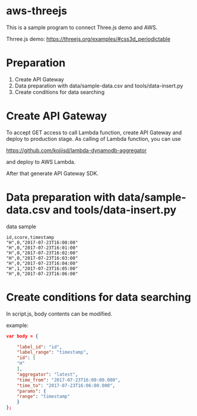 # aws-threejs
This is a sample program to connect Three.js demo and AWS.

Thrree.js demo:
https://threejs.org/examples/#css3d_periodictable

# Preparation
1. Create API Gateway
2. Data preparation with data/sample-data.csv and tools/data-insert.py
3. Create conditions for data searching

# Create API Gateway
To accept GET access to call Lambda function, create API Gateway and deploy to production stage.
As calling of Lambda function, you can use

https://github.com/kojiisd/lambda-dynamodb-aggregator

and deploy to AWS Lambda.

After that generate API Gateway SDK.

# Data preparation with data/sample-data.csv and tools/data-insert.py
data sample

```csv
id,score,timestamp
"H",0,"2017-07-23T16:00:00"
"H",0,"2017-07-23T16:01:00"
"H",0,"2017-07-23T16:02:00"
"H",0,"2017-07-23T16:03:00"
"H",0,"2017-07-23T16:04:00"
"H",1,"2017-07-23T16:05:00"
"H",0,"2017-07-23T16:06:00"
```

# Create conditions for data searching

In script.js, body contents can be modified.

example:

```json
var body = {

    "label_id": "id",
    "label_range": "timestamp",
    "id": [
    "H"
    ],
    "aggregator": "latest",
    "time_from": "2017-07-23T16:00:00.000",
    "time_to": "2017-07-23T16:06:00.000",
    "params": {
    "range": "timestamp"
    }
};
```
